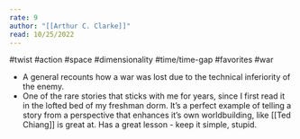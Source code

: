 ```yaml
---
rate: 9
author: "[[Arthur C. Clarke]]"
read: 10/25/2022
---
```


#twist #action #space #dimensionality
#time/time-gap #favorites #war 

- A general recounts how a war was lost due to the technical inferiority of the enemy.
- One of the rare stories that sticks with me for years, since I first read it in the lofted bed of my freshman dorm. It’s a perfect example of telling a story from a perspective that enhances it’s own worldbuilding, like [[Ted Chiang]] is great at. Has a great lesson - keep it simple, stupid.